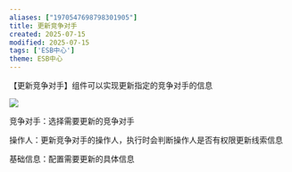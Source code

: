 ```yaml
---
aliases: ["1970547698798301905"]
title: 更新竞争对手
created: 2025-07-15
modified: 2025-07-15
tags: ['ESB中心']
theme: ESB中心
---
```


【更新竞争对手】组件可以实现更新指定的竞争对手的信息

![](bbc12f7b5ededa9f353a9ef06aa8a95f.jpg)

竞争对手：选择需要更新的竞争对手

操作人：更新竞争对手的操作人，执行时会判断操作人是否有权限更新线索信息

基础信息：配置需要更新的具体信息